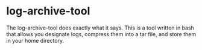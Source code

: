 # log-archive-tool
The log-archive-tool does exactly what it says. This is a tool written in bash that allows you designate logs, compress them into a tar file, and store them in your home directory.

